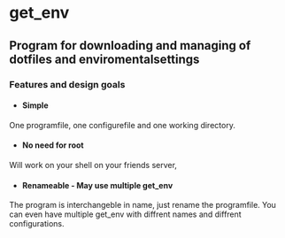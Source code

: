 get_env
=======

## Program for downloading and managing of dotfiles and enviromentalsettings

### Features and design goals
* #### Simple
One programfile, one configurefile and one working directory.

* #### No need for root
Will work on your shell on your friends server,

* #### Renameable - May use multiple get_env
The program is interchangeble in name, just rename the programfile.
You can even have multiple get_env with diffrent names and diffrent configurations.
